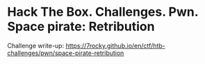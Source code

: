 # Hack The Box. Challenges. Pwn. Space pirate: Retribution

Challenge write-up: https://7rocky.github.io/en/ctf/htb-challenges/pwn/space-pirate-retribution
